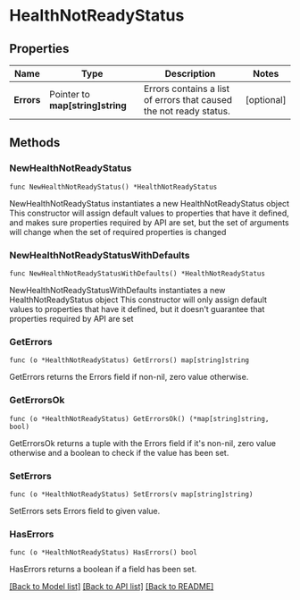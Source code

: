 # HealthNotReadyStatus

## Properties

| Name       | Type                             | Description                                                        | Notes      |
| ---------- | -------------------------------- | ------------------------------------------------------------------ | ---------- |
| **Errors** | Pointer to **map[string]string** | Errors contains a list of errors that caused the not ready status. | [optional] |

## Methods

### NewHealthNotReadyStatus

`func NewHealthNotReadyStatus() *HealthNotReadyStatus`

NewHealthNotReadyStatus instantiates a new HealthNotReadyStatus object This
constructor will assign default values to properties that have it defined, and
makes sure properties required by API are set, but the set of arguments will
change when the set of required properties is changed

### NewHealthNotReadyStatusWithDefaults

`func NewHealthNotReadyStatusWithDefaults() *HealthNotReadyStatus`

NewHealthNotReadyStatusWithDefaults instantiates a new HealthNotReadyStatus
object This constructor will only assign default values to properties that have
it defined, but it doesn't guarantee that properties required by API are set

### GetErrors

`func (o *HealthNotReadyStatus) GetErrors() map[string]string`

GetErrors returns the Errors field if non-nil, zero value otherwise.

### GetErrorsOk

`func (o *HealthNotReadyStatus) GetErrorsOk() (*map[string]string, bool)`

GetErrorsOk returns a tuple with the Errors field if it's non-nil, zero value
otherwise and a boolean to check if the value has been set.

### SetErrors

`func (o *HealthNotReadyStatus) SetErrors(v map[string]string)`

SetErrors sets Errors field to given value.

### HasErrors

`func (o *HealthNotReadyStatus) HasErrors() bool`

HasErrors returns a boolean if a field has been set.

[[Back to Model list]](../README.md#documentation-for-models)
[[Back to API list]](../README.md#documentation-for-api-endpoints)
[[Back to README]](../README.md)
